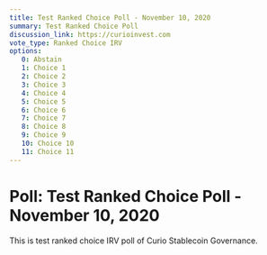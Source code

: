 ```yaml
---
title: Test Ranked Choice Poll - November 10, 2020
summary: Test Ranked Choice Poll
discussion_link: https://curioinvest.com
vote_type: Ranked Choice IRV
options:
   0: Abstain
   1: Choice 1
   2: Choice 2
   3: Choice 3
   4: Choice 4
   5: Choice 5
   6: Choice 6
   7: Choice 7
   8: Choice 8
   9: Choice 9
   10: Choice 10
   11: Choice 11
---
```

# Poll: Test Ranked Choice Poll - November 10, 2020
This is test ranked choice IRV poll of Curio Stablecoin Governance.
